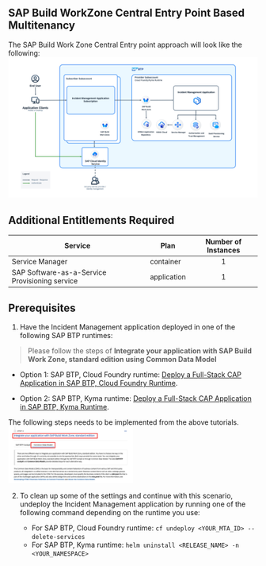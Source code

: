 ## SAP Build WorkZone Central Entry Point Based Multitenancy
The SAP Build Work Zone Central Entry point approach will look like the following:
<img src="./images/SaaS-CEP-SolutionDiagram.png"/>

## Additional Entitlements Required 

| Service                                    | Plan       | Number of Instances |
|--------------------------------------------|------------|:-------------------:|
| Service Manager                            | container       |          1          |
| SAP Software-as-a-Service Provisioning service | application |          1          |

## Prerequisites

1. Have the Incident Management application deployed in one of the following SAP BTP runtimes:
> Please follow the steps of **Integrate your application with SAP Build Work Zone, standard edition using Common Data Model**

   - Option 1: SAP BTP, Cloud Foundry runtime: [Deploy a Full-Stack CAP Application in SAP BTP, Cloud Foundry Runtime](https://developers.sap.com/group.deploy-full-stack-cap-application.html).
    
   - Option 2: SAP BTP, Kyma runtime:  [Deploy a Full-Stack CAP Application in SAP BTP, Kyma Runtime](https://developers.sap.com/group.deploy-full-stack-cap-kyma-runtime.html).

   The following steps needs to be implemented from the above tutorials.
   <img src="../images/pre-req-cdm.png" height="50%" width="50%"/>

2. To clean up some of the settings and continue with this scenario, undeploy the Incident Management application by running one of the following command depending on the runtime you use:
   
   - For SAP BTP, Cloud Foundry runtime: `cf undeploy <YOUR_MTA_ID> --delete-services`
   - For SAP BTP, Kyma runtime: `helm uninstall <RELEASE_NAME> -n <YOUR_NAMESPACE>`


